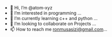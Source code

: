 - 👋 Hi, I’m @atom-xyz
- 👀 I’m interested in programming ...
- 🌱 I’m currently learning c++ and python ...
- 💞️ I’m looking to collaborate on Projects ...
- 📫 How to reach me ronmusasizi@gmail.com...

<!---
atom-xyz/atom-xyz is a ✨ special ✨ repository because its `README.md` (this file) appears on your GitHub profile.
You can click the Preview link to take a look at your changes.
--->
